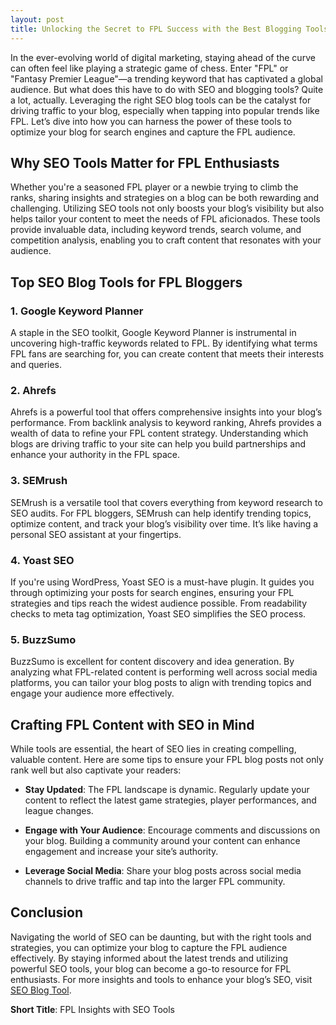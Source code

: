 ```yaml
---
layout: post
title: Unlocking the Secret to FPL Success with the Best Blogging Tools
---
```



In the ever-evolving world of digital marketing, staying ahead of the curve can often feel like playing a strategic game of chess. Enter "FPL" or "Fantasy Premier League"—a trending keyword that has captivated a global audience. But what does this have to do with SEO and blogging tools? Quite a lot, actually. Leveraging the right SEO blog tools can be the catalyst for driving traffic to your blog, especially when tapping into popular trends like FPL. Let’s dive into how you can harness the power of these tools to optimize your blog for search engines and capture the FPL audience.

## Why SEO Tools Matter for FPL Enthusiasts

Whether you're a seasoned FPL player or a newbie trying to climb the ranks, sharing insights and strategies on a blog can be both rewarding and challenging. Utilizing SEO tools not only boosts your blog’s visibility but also helps tailor your content to meet the needs of FPL aficionados. These tools provide invaluable data, including keyword trends, search volume, and competition analysis, enabling you to craft content that resonates with your audience.

## Top SEO Blog Tools for FPL Bloggers

### 1. **Google Keyword Planner**

A staple in the SEO toolkit, Google Keyword Planner is instrumental in uncovering high-traffic keywords related to FPL. By identifying what terms FPL fans are searching for, you can create content that meets their interests and queries.

### 2. **Ahrefs**

Ahrefs is a powerful tool that offers comprehensive insights into your blog’s performance. From backlink analysis to keyword ranking, Ahrefs provides a wealth of data to refine your FPL content strategy. Understanding which blogs are driving traffic to your site can help you build partnerships and enhance your authority in the FPL space.

### 3. **SEMrush**

SEMrush is a versatile tool that covers everything from keyword research to SEO audits. For FPL bloggers, SEMrush can help identify trending topics, optimize content, and track your blog’s visibility over time. It’s like having a personal SEO assistant at your fingertips.

### 4. **Yoast SEO**

If you're using WordPress, Yoast SEO is a must-have plugin. It guides you through optimizing your posts for search engines, ensuring your FPL strategies and tips reach the widest audience possible. From readability checks to meta tag optimization, Yoast SEO simplifies the SEO process.

### 5. **BuzzSumo**

BuzzSumo is excellent for content discovery and idea generation. By analyzing what FPL-related content is performing well across social media platforms, you can tailor your blog posts to align with trending topics and engage your audience more effectively.

## Crafting FPL Content with SEO in Mind

While tools are essential, the heart of SEO lies in creating compelling, valuable content. Here are some tips to ensure your FPL blog posts not only rank well but also captivate your readers:

- **Stay Updated**: The FPL landscape is dynamic. Regularly update your content to reflect the latest game strategies, player performances, and league changes.
  
- **Engage with Your Audience**: Encourage comments and discussions on your blog. Building a community around your content can enhance engagement and increase your site’s authority.

- **Leverage Social Media**: Share your blog posts across social media channels to drive traffic and tap into the larger FPL community.

## Conclusion

Navigating the world of SEO can be daunting, but with the right tools and strategies, you can optimize your blog to capture the FPL audience effectively. By staying informed about the latest trends and utilizing powerful SEO tools, your blog can become a go-to resource for FPL enthusiasts. For more insights and tools to enhance your blog’s SEO, visit [SEO Blog Tool](https://seoblogtool.com/).

**Short Title**: FPL Insights with SEO Tools
